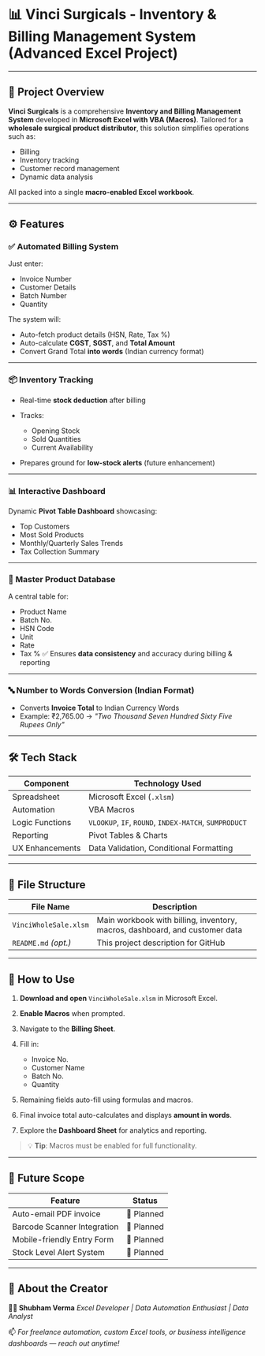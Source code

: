 # 📊 Vinci Surgicals - Inventory & Billing Management System (Advanced Excel Project)

---

## 🧾 Project Overview

**Vinci Surgicals** is a comprehensive **Inventory and Billing Management System** developed in **Microsoft Excel with VBA (Macros)**.
Tailored for a **wholesale surgical product distributor**, this solution simplifies operations such as:

* Billing
* Inventory tracking
* Customer record management
* Dynamic data analysis

All packed into a single **macro-enabled Excel workbook**.

---

## ⚙️ Features

### ✅ Automated Billing System

Just enter:

* Invoice Number
* Customer Details
* Batch Number
* Quantity

The system will:

* Auto-fetch product details (HSN, Rate, Tax %)
* Auto-calculate **CGST**, **SGST**, and **Total Amount**
* Convert Grand Total **into words** (Indian currency format)

---

### 📦 Inventory Tracking

* Real-time **stock deduction** after billing
* Tracks:

  * Opening Stock
  * Sold Quantities
  * Current Availability
* Prepares ground for **low-stock alerts** (future enhancement)

---

### 📊 Interactive Dashboard

Dynamic **Pivot Table Dashboard** showcasing:

* Top Customers
* Most Sold Products
* Monthly/Quarterly Sales Trends
* Tax Collection Summary

---

### 🧾 Master Product Database

A central table for:

* Product Name
* Batch No.
* HSN Code
* Unit
* Rate
* Tax %
  ✅ Ensures **data consistency** and accuracy during billing & reporting

---

### 🔤 Number to Words Conversion (Indian Format)

* Converts **Invoice Total** to Indian Currency Words
* Example: ₹2,765.00 → *"Two Thousand Seven Hundred Sixty Five Rupees Only"*

---

## 🛠 Tech Stack

| Component       | Technology Used                                       |
| --------------- | ----------------------------------------------------- |
| Spreadsheet     | Microsoft Excel (`.xlsm`)                             |
| Automation      | VBA Macros                                            |
| Logic Functions | `VLOOKUP`, `IF`, `ROUND`, `INDEX-MATCH`, `SUMPRODUCT` |
| Reporting       | Pivot Tables & Charts                                 |
| UX Enhancements | Data Validation, Conditional Formatting               |

---

## 📁 File Structure

| File Name             | Description                                                                 |
| --------------------- | --------------------------------------------------------------------------- |
| `VinciWholeSale.xlsm` | Main workbook with billing, inventory, macros, dashboard, and customer data |
| `README.md` *(opt.)*  | This project description for GitHub                                         |

---

## 🚀 How to Use

1. **Download and open** `VinciWholeSale.xlsm` in Microsoft Excel.
2. **Enable Macros** when prompted.
3. Navigate to the **Billing Sheet**.
4. Fill in:

   * Invoice No.
   * Customer Name
   * Batch No.
   * Quantity
5. Remaining fields auto-fill using formulas and macros.
6. Final invoice total auto-calculates and displays **amount in words**.
7. Explore the **Dashboard Sheet** for analytics and reporting.

> 💡 **Tip**: Macros must be enabled for full functionality.

---

## 🌱 Future Scope

| Feature                     | Status     |
| --------------------------- | ---------- |
| Auto-email PDF invoice      | 🔄 Planned |
| Barcode Scanner Integration | 🔄 Planned |
| Mobile-friendly Entry Form  | 🔄 Planned |
| Stock Level Alert System    | 🔄 Planned |

---

## 🙋 About the Creator

**👨‍💻 Shubham Verma**
*Excel Developer | Data Automation Enthusiast | Data Analyst*

📫 *For freelance automation, custom Excel tools, or business intelligence dashboards — reach out anytime!*
